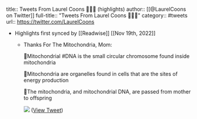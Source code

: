 title:: Tweets From Laurel Coons 🧬🧬🧬 (highlights)
author:: [[@LaurelCoons on Twitter]]
full-title:: "Tweets From Laurel Coons 🧬🧬🧬"
category:: #tweets
url:: https://twitter.com/LaurelCoons

- Highlights first synced by [[Readwise]] [[Nov 19th, 2022]]
	- Thanks For The Mitochondria, Mom:
	  
	  🧬Mitochondrial #DNA is the small circular chromosome found inside mitochondria
	  
	  🧬Mitochondria are organelles found in cells that are the sites of energy production
	  
	  🧬The mitochondria, and mitochondrial DNA, are passed from mother to offspring 
	  
	  ![](https://pbs.twimg.com/media/E0_eqt5XoAABE7b.jpg) ([View Tweet](https://twitter.com/LaurelCoons/status/1391575638079852545))
